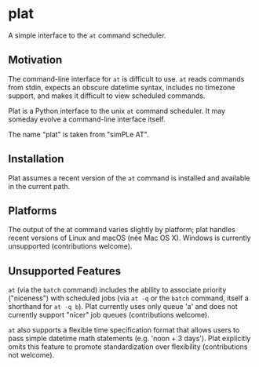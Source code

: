 # plat

A simple interface to the `at` command scheduler.


## Motivation

The command-line interface for `at` is difficult to use. `at` reads
commands from stdin, expects an obscure datetime syntax, includes no
timezone support, and makes it difficult to view scheduled commands.

Plat is a Python interface to the unix `at` command scheduler. It may
someday evolve a command-line interface itself.

The name "plat" is taken from "simPLe AT".


## Installation

Plat assumes a recent version of the `at` command is installed and
available in the current path.


## Platforms

The output of the at command varies slightly by platform; plat
handles recent versions of Linux and macOS (née Mac OS X). Windows is
currently unsupported (contributions welcome).


## Unsupported Features

`at` (via the `batch` command) includes the ability to associate
priority ("niceness") with scheduled jobs (via `at -q` or the `batch`
command, itself a shorthand for `at -q b`). Plat currently uses only
queue 'a' and does not currently support "nicer" job queues
(contributions welcome).

`at` also supports a flexible time specification format that allows
users to pass simple datetime math statements (e.g. 'noon + 3 days').
Plat explicitly omits this feature to promote standardization over
flexibility (contributions not welcome).
